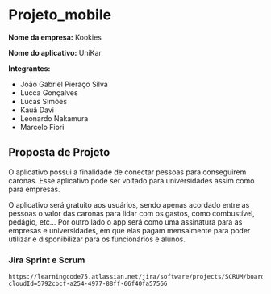 # Projeto_mobile

**Nome da empresa:** Kookies

**Nome do aplicativo:** UniKar


**Integrantes:**
- João Gabriel Pieraço Silva
- Lucca Gonçalves
- Lucas Simões
- Kauã Davi
- Leonardo Nakamura
- Marcelo Fiori



## Proposta de Projeto

O aplicativo possui a finalidade de conectar pessoas para conseguirem caronas. Esse aplicativo pode ser voltado para universidades assim como para empresas.

O aplicativo será gratuito aos usuários, sendo apenas acordado entre as pessoas o valor das caronas para lidar com os gastos, como combustível, pedágio, etc… Por outro lado o app será como uma assinatura para as empresas e universidades, em que elas pagam mensalmente para poder utilizar e disponibilizar para os funcionários e alunos.


### Jira Sprint e Scrum
```
https://learningcode75.atlassian.net/jira/software/projects/SCRUM/boards/1/timeline?cloudId=5792cbcf-a254-4977-88ff-66f40fa57566 
```
